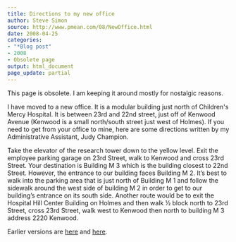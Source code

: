 ```yaml
---
title: Directions to my new office
author: Steve Simon
source: http://www.pmean.com/08/NewOffice.html
date: 2008-04-25
categories:
- "*Blog post"
- 2008
- Obsolete page
output: html_document
page_update: partial
---
```

This page is obsolete. I am keeping it around mostly for nostalgic reasons.

<!---More--->

I have moved to a new office. It is a modular building just north of Children's Mercy Hospital. It is between 23rd and 22nd street, just off of Kenwood Avenue (Kenwood is a small north/south street just west of Holmes). If you need to get from your office to mine, here are some directions written by my Administrative Assistant, Judy Champion.

Take the elevator of the research tower down to the yellow level. Exit the employee parking garage on 23rd Street, walk to Kenwood and cross 23rd Street. Your destination is Building M 3 which is the building closest to 22nd Street. However, the entrance to our building faces Building M 2. It’s best to walk into the parking area that is just north of Building M 1 and follow the sidewalk around the west side of building M 2 in order to get to our building’s entrance on its south side. Another route would be to exit the Hospital Hill Center Building on Holmes and then walk ½ block north to 23rd Street, cross 23rd Street, walk west to Kenwood then north to building M 3 address 2220 Kenwood.


Earlier versions are [here][sim1] and [here][sim2].

[sim1]: http://www.pmean.com/08/NewOffice.html
[sim2]: http://new.pmean.com/new-office/
